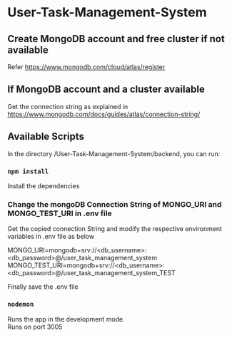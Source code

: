 # User-Task-Management-System

## Create MongoDB account and free cluster if not available
Refer https://www.mongodb.com/cloud/atlas/register

## If MongoDB account and a cluster available
Get the connection string as explained in https://www.mongodb.com/docs/guides/atlas/connection-string/

## Available Scripts

In the directory /User-Task-Management-System/backend, you can run:

### `npm install`

Install the dependencies

### Change the mongoDB Connection String of MONGO_URI and MONGO_TEST_URI in .env file
Get the copied connection String and modify the respective environment variables in .env file as below

MONGO_URI=mongodb+srv://<db_username>:<db_password>@<cluster>/user_task_management_system
MONGO_TEST_URI=mongodb+srv://<db_username>:<db_password>@<cluster>/user_task_management_system_TEST

Finally save the .env file

### `nodemon`

Runs the app in the development mode.\
Runs on port 3005